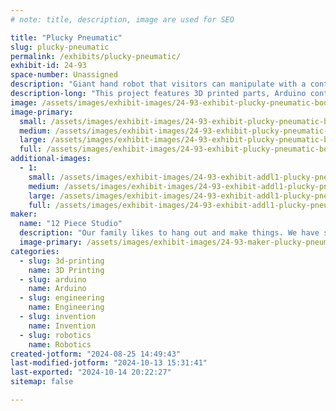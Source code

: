 ```yaml
---
# note: title, description, image are used for SEO

title: "Plucky Pneumatic"
slug: plucky-pneumatic
permalink: /exhibits/plucky-pneumatic/
exhibit-id: 24-93
space-number: Unassigned
description: "Giant hand robot that visitors can manipulate with a controller glove."
description-long: "This project features 3D printed parts, Arduino controllers, servos, feedback sensors. Participants will be able to control a 12’ tall inflatable hand robot with a controller glove. "
image: /assets/images/exhibit-images/24-93-exhibit-plucky-pneumatic-booth2-large.png
image-primary: 
  small: /assets/images/exhibit-images/24-93-exhibit-plucky-pneumatic-booth2-small.png
  medium: /assets/images/exhibit-images/24-93-exhibit-plucky-pneumatic-booth2-medium.png
  large: /assets/images/exhibit-images/24-93-exhibit-plucky-pneumatic-booth2-large.png
  full: /assets/images/exhibit-images/24-93-exhibit-plucky-pneumatic-booth2-full.png
additional-images: 
  - 1:
    small: /assets/images/exhibit-images/24-93-exhibit-addl1-plucky-pneumatic-booth3-small.png
    medium: /assets/images/exhibit-images/24-93-exhibit-addl1-plucky-pneumatic-booth3-medium.png
    large: /assets/images/exhibit-images/24-93-exhibit-addl1-plucky-pneumatic-booth3-large.png
    full: /assets/images/exhibit-images/24-93-exhibit-addl1-plucky-pneumatic-booth3-full.png
maker: 
  name: "12 Piece Studio"
  description: "Our family likes to hang out and make things. We have shown GetMe robet, YourDay toy and the Delta Challenge game at previous Maker Faire Orlando events."
  image-primary: /assets/images/exhibit-images/24-93-maker-plucky-pneumatic-boothlogo-medium.png
categories: 
  - slug: 3d-printing
    name: 3D Printing
  - slug: arduino
    name: Arduino
  - slug: engineering
    name: Engineering
  - slug: invention
    name: Invention
  - slug: robotics
    name: Robotics
created-jotform: "2024-08-25 14:49:43"
last-modified-jotform: "2024-10-13 15:31:41"
last-exported: "2024-10-14 20:22:27"
sitemap: false

---
```

